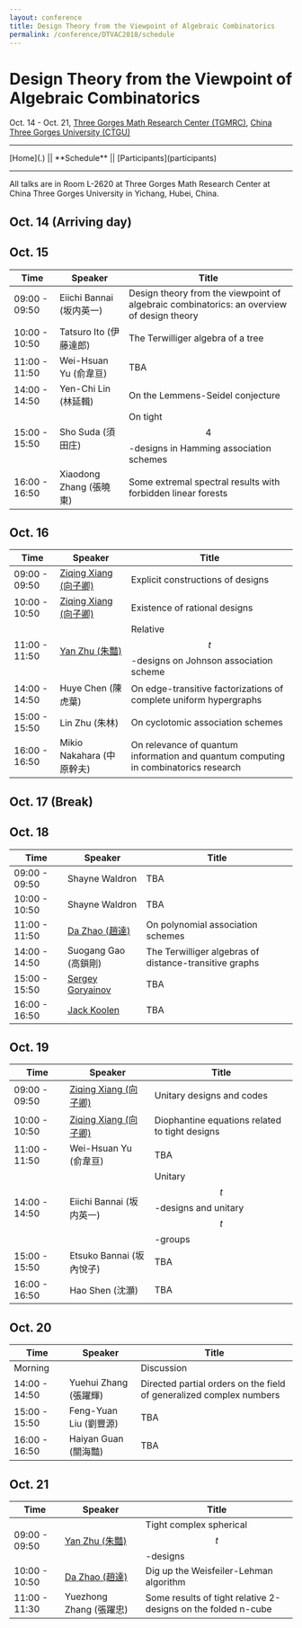 ```yaml
---
layout: conference
title: Design Theory from the Viewpoint of Algebraic Combinatorics
permalink: /conference/DTVAC2018/schedule
---
```


# Design Theory from the Viewpoint of Algebraic Combinatorics

Oct. 14 - Oct. 21, [Three Gorges Math Research Center (TGMRC)](http://mathcenter.ctgu.edu.cn/), [China Three Gorges University (CTGU)](http://www.ctgu.edu.cn/)

<hr />
[Home](.) || **Schedule** || [Participants](participants)
<hr />

All talks are in Room L-2620 at Three Gorges Math Research Center at China Three Gorges University in Yichang, Hubei, China. 

## Oct. 14 (Arriving day)

## Oct. 15

Time             | Speaker                                     | Title
---------------- | ---------------------------                 | --------------------
09:00 - 09:50    | Eiichi Bannai (坂内英一)                    | Design theory from the viewpoint of algebraic combinatorics: an overview of design theory
10:00 - 10:50    | Tatsuro Ito (伊藤達郎)                      | The Terwilliger algebra of a tree
11:00 - 11:50    | Wei-Hsuan Yu (俞韋亘)                       | TBA
14:00 - 14:50    | Yen-Chi Lin (林延輯)                        | On the Lemmens-Seidel conjecture
15:00 - 15:50    | Sho Suda (須田庄)                           | On tight $$4$$-designs in Hamming association schemes
16:00 - 16:50    | Xiaodong Zhang (張曉東)                     | Some extremal spectral results with forbidden linear forests

## Oct. 16

Time             | Speaker                                     | Title
---------------- | ---------------------------                 | --------------------
09:00 - 09:50    | [Ziqing Xiang (向子卿)](http://ziqing.org/) | Explicit constructions of designs
10:00 - 10:50    | [Ziqing Xiang (向子卿)](http://ziqing.org/) | Existence of rational designs
11:00 - 11:50    | [Yan Zhu (朱豔)](http://yanzhu.org/)        | Relative $$t$$-designs on Johnson association scheme
14:00 - 14:50    | Huye Chen (陳虎葉)                          | On edge-transitive factorizations of complete uniform hypergraphs
15:00 - 15:50    | Lin Zhu (朱林)                              | On cyclotomic association schemes
16:00 - 16:50    | Mikio Nakahara (中原幹夫)                   | On relevance of quantum information and quantum computing in combinatorics research

## Oct. 17 (Break)

## Oct. 18

Time             | Speaker                                                                               | Title
---------------- | ---------------------------                                                           | --------------------
09:00 - 09:50    | Shayne Waldron                                                                        | TBA
10:00 - 10:50    | Shayne Waldron                                                                        | TBA
11:00 - 11:50    | [Da Zhao (趙達)](http://zhaoda.org/)                                                  | On polynomial association schemes
14:00 - 14:50    | Suogang Gao (高鎖剛)                                                                  | The Terwilliger algebras of distance-transitive graphs
15:00 - 15:50    | [Sergey Goryainov](http://www.math.sjtu.edu.cn/faculty/postdocs/Goryainov/index.html) | TBA
16:00 - 16:50    | [Jack Koolen](http://staff.ustc.edu.cn/~koolen/)                                      | TBA

## Oct. 19

Time             | Speaker                                     | Title
---------------- | ---------------------------                 | --------------------
09:00 - 09:50    | [Ziqing Xiang (向子卿)](http://ziqing.org/) | Unitary designs and codes
10:00 - 10:50    | [Ziqing Xiang (向子卿)](http://ziqing.org/) | Diophantine equations related to tight designs
11:00 - 11:50    | Wei-Hsuan Yu (俞韋亘)                       | TBA
14:00 - 14:50    | Eiichi Bannai (坂内英一)                    | Unitary $$t$$-designs and unitary $$t$$-groups
15:00 - 15:50    | Etsuko Bannai (坂內悅子)                    | TBA
16:00 - 16:50    | Hao Shen (沈灝)                             | TBA

## Oct. 20

Time             | Speaker                                     | Title
---------------- | ---------------------------                 | --------------------
Morning          |                                             | Discussion
14:00 - 14:50    | Yuehui Zhang (張躍輝)                       | Directed partial orders on the field of generalized complex numbers
15:00 - 15:50    | Feng-Yuan Liu (劉豐源)                      | TBA
16:00 - 16:50    | Haiyan Guan (關海豔)                        | TBA

## Oct. 21

Time             | Speaker                                     | Title
---------------- | ---------------------------                 | --------------------
09:00 - 09:50    | [Yan Zhu (朱豔)](http://yanzhu.org/)        | Tight complex spherical $$t$$-designs
10:00 - 10:50    | [Da Zhao (趙達)](http://zhaoda.org/)        | Dig up the Weisfeiler-Lehman algorithm
11:00 - 11:30    | Yuezhong Zhang (張躍忠)                     | Some results of tight relative 2-designs on the folded n-cube
